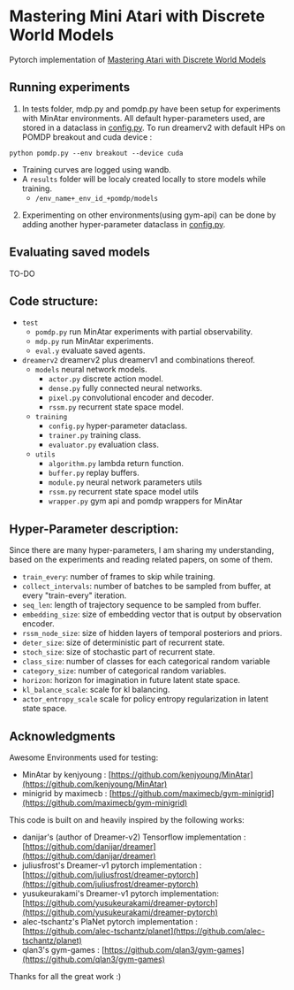 # Mastering Mini Atari with Discrete World Models

Pytorch implementation of [Mastering Atari with Discrete World Models](https://arxiv.org/abs/2010.02193)<br>

## Running experiments
1) In tests folder, mdp.py and pomdp.py have been setup for experiments with MinAtar environments. All default hyper-parameters used, are stored in a dataclass in [config.py](https://github.com/RajGhugare19/dreamerv2/blob/b6d65b8af7f91ae106c5b0cc11e29a2247dfa233/dreamerv2/training/config.py#L9). To run dreamerv2 with default HPs on POMDP breakout and cuda device :
  ```
  python pomdp.py --env breakout --device cuda
  ``` 
  - Training curves are logged using wandb. 
  - A `results` folder will be localy created locally to store models while training.
    - `/env_name+_env_id_+pomdp/models`   

2) Experimenting on other environments(using gym-api) can be done by adding another hyper-parameter dataclass in [config.py](https://github.com/RajGhugare19/dreamerv2/blob/b6d65b8af7f91ae106c5b0cc11e29a2247dfa233/dreamerv2/training/config.py#L9). <br>

## Evaluating saved models
TO-DO

## Code structure:
- `test`
  - `pomdp.py` run MinAtar experiments with partial observability.
  - `mdp.py` run MinAtar experiments.
  - `eval.y` evaluate saved agents.
- `dreamerv2` dreamerv2 plus dreamerv1 and combinations thereof.
  - `models` neural network models.
    - `actor.py` discrete action model.
    - `dense.py` fully connected neural networks.
    - `pixel.py` convolutional encoder and decoder.
    - `rssm.py` recurrent state space model.
  - `training`
    - `config.py` hyper-parameter dataclass.
    - `trainer.py` training class.
    - `evaluator.py` evaluation class.
  - `utils`
    - `algorithm.py` lambda return function.
    - `buffer.py` replay buffers.
    - `module.py` neural network parameters utils
    - `rssm.py` recurrent state space model utils
    - `wrapper.py` gym api and pomdp wrappers for MinAtar     

## Hyper-Parameter description:

Since there are many hyper-parameters, I am sharing my understanding, based on the experiments and reading related papers, on some of them.<br>
- `train_every`: number of frames to skip while training.
- `collect_intervals`: number of batches to be sampled from buffer, at every "train-every" iteration.
- `seq_len`: length of trajectory sequence to be sampled from buffer.
- `embedding_size`: size of embedding vector that is output by observation encoder.
- `rssm_node_size`: size of hidden layers of temporal posteriors and priors.
- `deter_size`: size of deterministic part of recurrent state.
- `stoch_size`: size of stochastic part of recurrent state.
- `class_size`: number of classes for each categorical random variable
- `category_size`: number of categorical random variables.
- `horizon`: horizon for imagination in future latent state space.
- `kl_balance_scale`: scale for kl balancing.
- `actor_entropy_scale` scale for policy entropy regularization in latent state space.

## Acknowledgments
Awesome Environments used for testing:

- MinAtar by kenjyoung : [https://github.com/kenjyoung/MinAtar](https://github.com/kenjyoung/MinAtar)<br>
- minigrid by maximecb : [https://github.com/maximecb/gym-minigrid](https://github.com/maximecb/gym-minigrid)<br>

This code is built on and heavily inspired by the following works:

- danijar's (author of Dreamer-v2) Tensorflow implementation : [https://github.com/danijar/dreamer](https://github.com/danijar/dreamer)<br>
- juliusfrost's Dreamer-v1 pytorch implementation : [https://github.com/juliusfrost/dreamer-pytorch](https://github.com/juliusfrost/dreamer-pytorch)<br>
- yusukeurakami's Dreamer-v1 pytorch implementation: [https://github.com/yusukeurakami/dreamer-pytorch](https://github.com/yusukeurakami/dreamer-pytorch)<br>
- alec-tschantz's  PlaNet pytorch implementation : [https://github.com/alec-tschantz/planet](https://github.com/alec-tschantz/planet)<br>
- qlan3's gym-games : [https://github.com/qlan3/gym-games](https://github.com/qlan3/gym-games)

Thanks for all the great work :)
